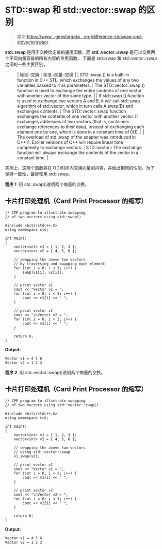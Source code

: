 # STD::swap 和 std::vector::swap 的区别

> 原文:[https://www . geesforgeks . org/difference-stdswap-and-stdvectorswap/](https://www.geeksforgeeks.org/difference-between-stdswap-and-stdvectorswap/)

**std::swap** 是用于交换给定值的通用函数，而 **std::vector::swap** 是可以交换两个不同向量容器的所有内容的专用函数。
下面是 std::swap 和 std::vector::swap 之间的一些主要区别，

<figure class="table">

| 标准::交换 | 标准::矢量::交换 |
| STD::swap () is a built-in function in C++ STL, which exchanges the values of any two variables passed to it as parameters. | The STD::vector::swap () function is used to exchange the entire contents of one vector with another vector of the same type. |
| If std::swap () function is used to exchange two vectors A and B, it will call std::swap algorithm of std::vector, which in turn calls A.swap(B) and exchanges contents. | The STD::vector::swap function exchanges the contents of one vector with another vector. It exchanges addresses of two vectors (that is, containers exchange references to their data), instead of exchanging each element one by one, which is done in a constant time of 0(1). |
| The overload of std::swap of the adapter was introduced in C++11\. Earlier versions of C++ will require linear time complexity to exchange vectors. | STD::vector:: The exchange function will always exchange the contents of the vector in a constant time. |

</figure>

实际上，这两个函数将在 O(1)时间内交换向量的内容，并给出相同的性能。为了保持一致性，最好使用 std::swap。

**程序 1** :用 std::swap()说明两个向量的交换。

## 卡片打印处理机（Card Print Processor 的缩写）

```
// CPP program to illustrate swapping
// of two vectors using std::swap()

#include <bits/stdc++.h>
using namespace std;

int main()
{
    vector<int> v1 = { 1, 2, 3 };
    vector<int> v2 = { 4, 5, 6 };

    // swapping the above two vectors
    // by traversing and swapping each element
    for (int i = 0; i < 3; i++) {
        swap(v1[i], v2[i]);
    }

    // print vector v1
    cout << "Vector v1 = ";
    for (int i = 0; i < 3; i++) {
        cout << v1[i] << " ";
    }

    // print vector v2
    cout << "\nVector v2 = ";
    for (int i = 0; i < 3; i++) {
        cout << v2[i] << " ";
    }

    return 0;
}
```

**Output:** 

```
Vector v1 = 4 5 6 
Vector v2 = 1 2 3
```

**程序 2** :用 std::vector::swap()说明两个向量的交换。

## 卡片打印处理机（Card Print Processor 的缩写）

```
// CPP program to illustrate swapping
// of two vectors using std::vector::swap()

#include <bits/stdc++.h>
using namespace std;

int main()
{
    vector<int> v1 = { 1, 2, 3 };
    vector<int> v2 = { 4, 5, 6 };

    // swapping the above two vectors
    // using std::vector::swap
    v1.swap(v2);

    // print vector v1
    cout << "Vector v1 = ";
    for (int i = 0; i < 3; i++) {
        cout << v1[i] << " ";
    }

    // print vector v2
    cout << "\nVector v2 = ";
    for (int i = 0; i < 3; i++) {
        cout << v2[i] << " ";
    }

    return 0;
}
```

**Output:** 

```
Vector v1 = 4 5 6 
Vector v2 = 1 2 3
```